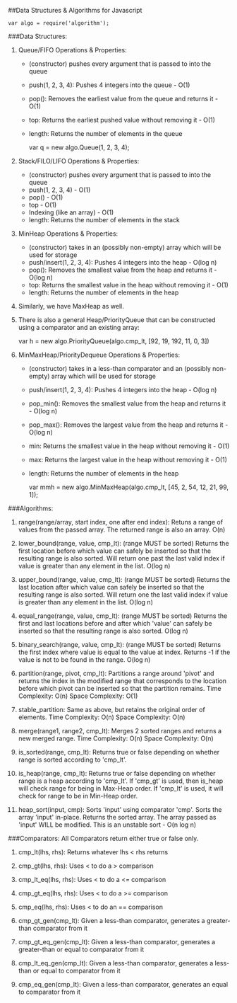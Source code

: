 ##Data Structures & Algorithms for Javascript

    var algo = require('algorithm');


###Data Structures:
1. Queue/FIFO Operations & Properties:
    * (constructor) pushes every argument that is passed to into the queue
    * push(1, 2, 3, 4): Pushes 4 integers into the queue - O(1)
    * pop(): Removes the earliest value from the queue and returns it - O(1)
    * top: Returns the earliest pushed value without removing it - O(1)
    * length: Returns the number of elements in the queue

        var q = new algo.Queue(1, 2, 3, 4);


2. Stack/FILO/LIFO Operations & Properties:
    * (constructor) pushes every argument that is passed to into the queue
    * push(1, 2, 3, 4) - O(1)
    * pop() - O(1)
    * top   - O(1)
    * Indexing (like an array) - O(1)
    * length: Returns the number of elements in the stack

3. MinHeap Operations & Properties:
    * (constructor) takes in an (possibly non-empty) array which will be used for storage
    * push/insert(1, 2, 3, 4): Pushes 4 integers into the heap - O(log n)
    * pop(): Removes the smallest value from the heap and returns it - O(log n)
    * top: Returns the smallest value in the heap without removing it - O(1)
    * length: Returns the number of elements in the heap

4. Similarly, we have MaxHeap as well.

5. There is also a general Heap/PriorityQueue that can be constructed using 
a comparator and an existing array:

	var h = new algo.PriorityQueue(algo.cmp_lt, [92, 19, 192, 11, 0, 3])

6. MinMaxHeap/PriorityDequeue Operations & Properties:
    * (constructor) takes in a less-than comparator and an (possibly non-empty) array 
    which will be used for storage
    * push/insert(1, 2, 3, 4): Pushes 4 integers into the heap - O(log n)
    * pop_min(): Removes the smallest value from the heap and returns it - O(log n)
    * pop_max(): Removes the largest value from the heap and returns it - O(log n)
    * min: Returns the smallest value in the heap without removing it - O(1)
    * max: Returns the largest value in the heap without removing it - O(1)
    * length: Returns the number of elements in the heap

        var mmh = new algo.MinMaxHeap(algo.cmp_lt, [45, 2, 54, 12, 21, 99, 1]);



###Algorithms:
1. range(range/array, start index, one after end index): Retuns a range of 
values from the passed array. The returned range is also an array. O(n)

2. lower_bound(range, value, cmp_lt): (range MUST be sorted) Returns the first 
location before which value can safely be inserted so that the resulting range is also
sorted. Will return one past the last valid index if value is greater than any 
element in the list. O(log n)

3. upper_bound(range, value, cmp_lt): (range MUST be sorted) Returns the last 
location after which value can safely be inserted so that the resulting range is also
sorted. Will return one the last valid index if value is greater than any 
element in the list. O(log n)

4. equal_range(range, value, cmp_lt): (range MUST be sorted) Returns the first and
last locations before and after which 'value' can safely be inserted so that the 
resulting range is also sorted. O(log n)

5. binary_search(range, value, cmp_lt): (range MUST be sorted) Returns the first
index where value is equal to the value at index. Returns -1 if the value is not to
be found in the range. O(log n)

6. partition(range, pivot, cmp_lt): Partitions a range around 'pivot' and returns
the index in the modified range that corresponds to the location before which pivot
can be inserted so that the partition remains.
Time Complexity: O(n)
Space Complexity: O(1)

7. stable_partition: Same as above, but retains the original order of elements.
Time Complexity: O(n)
Space Complexity: O(n)

8. merge(range1, range2, cmp_lt): Merges 2 sorted ranges and returns a new merged
range.
Time Complexity: O(n)
Space Complexity: O(n)

9. is_sorted(range, cmp_lt): Returns true or false depending on whether range 
is sorted according to 'cmp_lt'.

10. is_heap(range, cmp_lt): Returns true or false depending on whether range 
is a heap according to 'cmp_lt'. If 'cmp_gt' is used, then is_heap will check
range for being in Max-Heap order. If 'cmp_lt' is used, it will check for 
range to be in Min-Heap order.

11. heap_sort(input, cmp): Sorts 'input' using comparator 'cmp'. Sorts the
array 'input' in-place. Returns the sorted array. The array passed as 'input' 
WILL be modified. This is an unstable sort - O(n log n)


###Comparators:
All Comparators return either true or false only.

1. cmp_lt(lhs, rhs): Returns whatever lhs < rhs returns

2. cmp_gt(lhs, rhs): Uses < to do a > comparison

3. cmp_lt_eq(lhs, rhs): Uses < to do a <= comparison

4. cmp_gt_eq(lhs, rhs): Uses < to do a >= comparison

5. cmp_eq(lhs, rhs): Uses < to do an == comparison

6. cmp_gt_gen(cmp_lt): Given a less-than comparator, generates a greater-than
comparator from it

7. cmp_gt_eq_gen(cmp_lt): Given a less-than comparator, generates a greater-than
or equal to comparator from it

8. cmp_lt_eq_gen(cmp_lt): Given a less-than comparator, generates a less-than
or equal to comparator from it

9. cmp_eq_gen(cmp_lt): Given a less-than comparator, generates an equal to 
comparator from it
